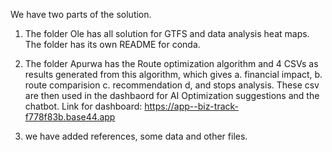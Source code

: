 We have two parts of the solution.

1. The folder Ole has all solution for GTFS and data analysis heat maps. The folder has its own README for conda.
2. The folder Apurwa has the Route optimization algorithm and 4 CSVs as results generated from this algorithm, which gives
   a. financial impact,
   b. route comparision
   c. recommendation
   d, and stops analysis.
These csv are then used in the dashbaord for AI Optimization suggestions and the chatbot.
Link for dashboard: https://app--biz-track-f778f83b.base44.app

4. we have added references, some data and other files.
